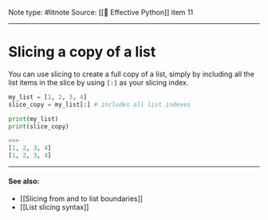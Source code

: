 Note type: #litnote
Source: [[📖 Effective Python]] item 11

---
# Slicing a copy of a list
You can use slicing to create a full copy of a list, simply by including all the list items in the slice by using `[:]` as your slicing index.
```python
my_list = [1, 2, 3, 4]
slice_copy = my_list[:]	# includes all list indexes

print(my_list)
print(slice_copy)

>>>
[1, 2, 3, 4]
[1, 2, 3, 4]
```

---
#### See also:
- [[Slicing from and to list boundaries]]
- [[List slicing syntax]]